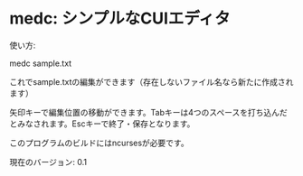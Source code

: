 # medc: シンプルなCUIエディタ
使い方:

medc sample.txt

これでsample.txtの編集ができます（存在しないファイル名なら新たに作成されます）

矢印キーで編集位置の移動ができます。Tabキーは4つのスペースを打ち込んだとみなされます。Escキーで終了・保存となります。

このプログラムのビルドにはncursesが必要です。

現在のバージョン: 0.1